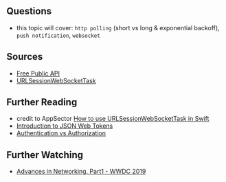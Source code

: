 ## Questions
- this topic will cover: `http polling` (short vs long & exponential backoff), `push notification`, `websocket`

## Sources
- [Free Public API](https://github.com/public-apis/public-apis)
- [URLSessionWebSocketTask](https://developer.apple.com/documentation/foundation/urlsessionwebsockettask)

## Further Reading
- credit to AppSector [How to use URLSessionWebSocketTask in Swift](https://bit.ly/3KijaN2)
- [Introduction to JSON Web Tokens](https://jwt.io/introduction/)
- [Authentication vs Authorization](https://bit.ly/34JBMVJ)

## Further Watching
- [Advances in Networking, Part1 - WWDC 2019](https://developer.apple.com/videos/play/wwdc2019/712/)
